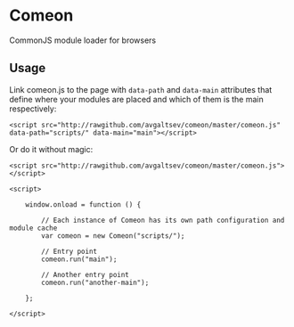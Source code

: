 Comeon
======

CommonJS module loader for browsers

Usage
-----

Link comeon.js to the page with `data-path` and `data-main` attributes that define where your modules are placed and which of them is the main respectively:

	<script src="http://rawgithub.com/avgaltsev/comeon/master/comeon.js" data-path="scripts/" data-main="main"></script>

Or do it without magic:

	<script src="http://rawgithub.com/avgaltsev/comeon/master/comeon.js"></script>
	
	<script>
		
		window.onload = function () {
			
			// Each instance of Comeon has its own path configuration and module cache
			var comeon = new Comeon("scripts/");
			
			// Entry point
			comeon.run("main");
			
			// Another entry point
			comeon.run("another-main");
			
		};
		
	</script>
